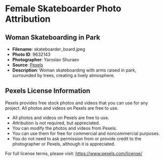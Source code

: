 # Female Skateboarder Photo Attribution

## Woman Skateboarding in Park
- **Filename**: skateboarder_board.jpeg
- **Photo ID**: 9632143
- **Photographer**: Yaroslav Shuraev
- **Source**: [Pexels](https://www.pexels.com/@yaroslav-shuraev)
- **Description**: Woman skateboarding with arms raised in park, surrounded by trees, creating a lively atmosphere.

## Pexels License Information
Pexels provides free stock photos and videos that you can use for any project. All photos and videos on Pexels are free to use.

- All photos and videos on Pexels are free to use.
- Attribution is not required, but appreciated.
- You can modify the photos and videos from Pexels.
- You can use them for free for commercial and noncommercial purposes.
- You do not need to ask permission from or provide credit to the photographer or Pexels, although it is appreciated.

For full license terms, please visit: https://www.pexels.com/license/

